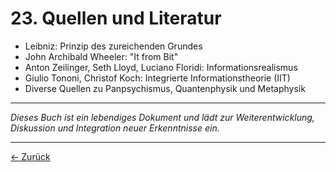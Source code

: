 # 23. Quellen und Literatur

- Leibniz: Prinzip des zureichenden Grundes
- John Archibald Wheeler: "It from Bit"
- Anton Zeilinger, Seth Lloyd, Luciano Floridi: Informationsrealismus
- Giulio Tononi, Christof Koch: Integrierte Informationstheorie (IIT)
- Diverse Quellen zu Panpsychismus, Quantenphysik und Metaphysik

---

_Dieses Buch ist ein lebendiges Dokument und lädt zur Weiterentwicklung, Diskussion und Integration neuer Erkenntnisse ein._

---
<div class="navigation-links">
<a href="22_Change-Log.md" class="nav-link prev-link">← Zurück</a>
</div>
